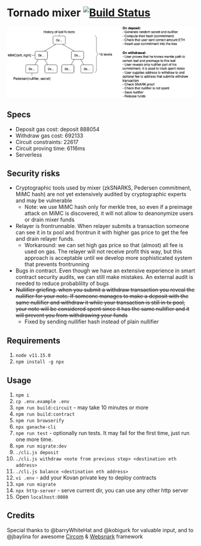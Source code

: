 # Tornado mixer [![Build Status](https://travis-ci.org/peppersec/tornado-mixer.svg?branch=master)](https://travis-ci.org/peppersec/tornado-mixer)

![mixer image](./mixer.png)

## Specs
- Deposit gas cost: deposit 888054
- Withdraw gas cost: 692133
- Circuit constraints: 22617
- Circuit proving time: 6116ms
- Serverless

## Security risks
* Cryptographic tools used by mixer (zkSNARKS, Pedersen commitment, MiMC hash) are not yet extensively audited by cryptographic experts and may be vulnerable
	* Note: we use MiMC hash only for merkle tree, so even if a preimage attack on MiMC is discovered, it will not allow to deanonymize users or drain mixer funds
* Relayer is frontrunnable. When relayer submits a transaction someone can see it in tx pool and frontrun it with higher gas price to get the fee and drain relayer funds.
	* Workaround: we can set high gas price so that (almost) all fee is used on gas. The relayer will not receive profit this way, but this approach is acceptable until we develop more sophisticated system that prevents frontrunning
* Bugs in contract. Even though we have an extensive experience in smart contract security audits, we can still make mistakes. An external audit is needed to reduce probablility of bugs
* ~~Nullifier griefing. when you submit a withdraw transaction you reveal the nullifier for your note. If someone manages to
make a deposit with the same nullifier and withdraw it while your transaction is still in tx pool, your note will be considered
spent since it has the same nullifier and it will prevent you from withdrawing your funds~~
  * Fixed by sending nullifier hash instead of plain nullifier

## Requirements
1. `node v11.15.0`
2. `npm install -g npx`

## Usage
1. `npm i`
1. `cp .env.example .env`
1. `npm run build:circuit` - may take 10 minutes or more
1. `npm run build:contract`
1. `npm run browserify`
1. `npx ganache-cli`
1. `npm run test` - optionally run tests. It may fail for the first time, just run one more time.
1. `npm run migrate:dev`
1. `./cli.js deposit`
1. `./cli.js withdraw <note from previous step> <destination eth address>`
1. `./cli.js balance <destination eth address>`
1. `vi .env` - add your Kovan private key to deploy contracts
1. `npm run migrate`
1. `npx http-server` - serve current dir, you can use any other http server
1. Open `localhost:8080`

## Credits

Special thanks to @barryWhiteHat and @kobigurk for valuable input,
and to @jbaylina for awesome [Circom](https://github.com/iden3/circom) & [Websnark](https://github.com/iden3/websnark) framework
